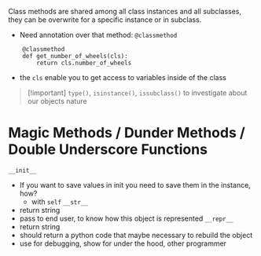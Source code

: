 Class methods are shared among all class instances and all subclasses, they can be overwrite for a specific instance or in subclass.
* Need annotation over that method: `@classmethod`
```
    @classmethod
    def get_number_of_wheels(cls):
        return cls.number_of_wheels
```
* the `cls` enable you to get access to variables inside of the class
> [!important] `type()`, `isinstance()`, `issubclass()`
> to investigate about our objects nature
# Magic Methods / Dunder Methods / Double Underscore Functions
`__init__`
* If you want to save values in init you need to save them in the instance, how?
	* with `self`
`__str__`
* return string
* pass to end user, to know how this object is represented
`__repr__`
* return string
* should return a python code that maybe necessary to rebuild the object
* use for debugging, show for under the hood, other programmer